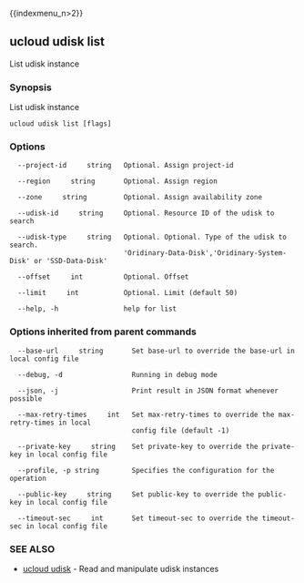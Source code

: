 {{indexmenu_n>2}}

## ucloud udisk list

List udisk instance

### Synopsis

List udisk instance

```
ucloud udisk list [flags]
```

### Options

```
  --project-id     string   Optional. Assign project-id 

  --region     string       Optional. Assign region 

  --zone     string         Optional. Assign availability zone 

  --udisk-id     string     Optional. Resource ID of the udisk to search 

  --udisk-type     string   Optional. Optional. Type of the udisk to search.
                            'Oridinary-Data-Disk','Oridinary-System-Disk' or 'SSD-Data-Disk' 

  --offset     int          Optional. Offset 

  --limit     int           Optional. Limit (default 50) 

  --help, -h                help for list 

```

### Options inherited from parent commands

```
  --base-url     string       Set base-url to override the base-url in local config file 

  --debug, -d                 Running in debug mode 

  --json, -j                  Print result in JSON format whenever possible 

  --max-retry-times     int   Set max-retry-times to override the max-retry-times in local
                              config file (default -1) 

  --private-key     string    Set private-key to override the private-key in local config file 

  --profile, -p string        Specifies the configuration for the operation 

  --public-key     string     Set public-key to override the public-key in local config file 

  --timeout-sec     int       Set timeout-sec to override the timeout-sec in local config file 

```

### SEE ALSO

* [ucloud udisk](developer/cli/cmd/ucloud/udisk)	 - Read and manipulate udisk instances

